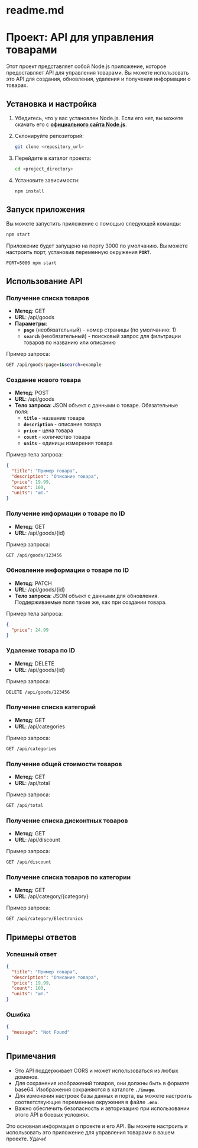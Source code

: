 # readme.md

# **Проект: API для управления товарами**

Этот проект представляет собой Node.js приложение, которое предоставляет API для управления товарами. Вы можете использовать это API для создания, обновления, удаления и получения информации о товарах.

## **Установка и настройка**

1. Убедитесь, что у вас установлен Node.js. Если его нет, вы можете скачать его с **[официального сайта Node.js](https://nodejs.org/)**.
2. Склонируйте репозиторий:

   ```bash
   git clone <repository_url>

   ```

3. Перейдите в каталог проекта:

   ```bash
   cd <project_directory>

   ```

4. Установите зависимости:

   ```bash
   npm install

   ```

## **Запуск приложения**

Вы можете запустить приложение с помощью следующей команды:

```bash
npm start

```

Приложение будет запущено на порту 3000 по умолчанию. Вы можете настроить порт, установив переменную окружения **`PORT`**.

```
PORT=5000 npm start

```

## **Использование API**

### **Получение списка товаров**

- **Метод**: GET
- **URL**: /api/goods
- **Параметры**:
  - **`page`** (необязательный) - номер страницы (по умолчанию: 1)
  - **`search`** (необязательный) - поисковый запрос для фильтрации товаров по названию или описанию

Пример запроса:

```bash
GET /api/goods?page=1&search=example

```

### **Создание нового товара**

- **Метод**: POST
- **URL**: /api/goods
- **Тело запроса**: JSON объект с данными о товаре. Обязательные поля:
  - **`title`** - название товара
  - **`description`** - описание товара
  - **`price`** - цена товара
  - **`count`** - количество товара
  - **`units`** - единицы измерения товара

Пример тела запроса:

```json
{
  "title": "Пример товара",
  "description": "Описание товара",
  "price": 19.99,
  "count": 100,
  "units": "шт."
}
```

### **Получение информации о товаре по ID**

- **Метод**: GET
- **URL**: /api/goods/{id}

Пример запроса:

```bash
GET /api/goods/123456

```

### **Обновление информации о товаре по ID**

- **Метод**: PATCH
- **URL**: /api/goods/{id}
- **Тело запроса**: JSON объект с данными для обновления. Поддерживаемые поля такие же, как при создании товара.

Пример тела запроса:

```json
{
  "price": 24.99
}
```

### **Удаление товара по ID**

- **Метод**: DELETE
- **URL**: /api/goods/{id}

Пример запроса:

```bash
DELETE /api/goods/123456

```

### **Получение списка категорий**

- **Метод**: GET
- **URL**: /api/categories

Пример запроса:

```bash
GET /api/categories

```

### **Получение общей стоимости товаров**

- **Метод**: GET
- **URL**: /api/total

Пример запроса:

```bash
GET /api/total

```

### **Получение списка дисконтных товаров**

- **Метод**: GET
- **URL**: /api/discount

Пример запроса:

```bash
GET /api/discount

```

### **Получение списка товаров по категории**

- **Метод**: GET
- **URL**: /api/category/{category}

Пример запроса:

```bash
GET /api/category/Electronics

```

## **Примеры ответов**

### **Успешный ответ**

```json
{
  "title": "Пример товара",
  "description": "Описание товара",
  "price": 19.99,
  "count": 100,
  "units": "шт."
}
```

### **Ошибка**

```json
{
  "message": "Not Found"
}
```

## **Примечания**

- Это API поддерживает CORS и может использоваться из любых доменов.
- Для сохранения изображений товаров, они должны быть в формате base64. Изображения сохраняются в каталоге **`./image`**.
- Для изменения настроек базы данных и порта, вы можете настроить соответствующие переменные окружения в файле **`.env`**.
- Важно обеспечить безопасность и авторизацию при использовании этого API в боевых условиях.

Это основная информация о проекте и его API. Вы можете настроить и использовать это приложение для управления товарами в вашем проекте. Удачи!
